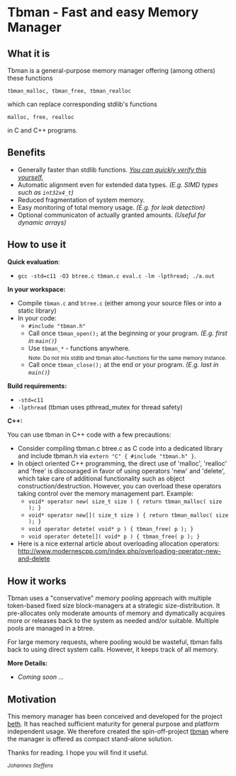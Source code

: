 # Tbman - Fast and easy Memory Manager

## What it is
Tbman is a general-purpose memory manager offering (among others) these functions 

`tbman_malloc, tbman_free, tbman_realloc`

which can replace corresponding stdlib's functions

`malloc, free, realloc`

in C and C++ programs.

## Benefits
* Generally faster than stdlib functions. [*You can quickly verify this yourself.*](#how-to-use-it)
* Automatic alignment even for extended data types. *(E.g. SIMD types such as `int32x4_t`)*
* Reduced fragmentation of system memory.
* Easy monitoring of total memory usage. *(E.g. for leak detection)*
* Optional communicaton of actually granted amounts. *(Useful for dynamic arrays)*

## How to use it
**Quick evaluation**:
* `gcc -std=c11 -O3 btree.c tbman.c eval.c -lm -lpthread; ./a.out`

**In your workspace:**
* Compile `tbman.c` and `btree.c` (either among your source files or into a static library)
* In your code: 
  * `#include "tbman.h"`
  * Call once `tbman_open();` at the beginning or your program. *(E.g. first in `main()`)*
  * Use `tbman_*` - functions anywhere. 
    <br><sub>Note: Do not mix stdlib and tbman alloc-functions for the same memory instance.</sub>
  * Call once `tbman_close();` at the end or your program. *(E.g. last in `main()`)*

**Build requirements:**
* `-std=c11`
* `-lpthread`  (tbman uses pthread_mutex for thread safety)

**C++:**

You can use tbman in C++ code with a few precautions:
* Consider compiling tbman.c btree.c as C code into a dedicated library and include tbman.h via `extern "C" { #include "tbman.h" }`.
* In object oriented C++ programming, the direct use of 'malloc', 'realloc' and 'free' is discouraged in favor of using operators 'new' and 'delete', which take care of additional functionality such as object construction/destruction. However, you can overload these operators taking control over the memory management part. Example:
   * `void* operator new( size_t size ) { return tbman_malloc( size ); }`
   * `void* operator new[]( size_t size ) { return tbman_malloc( size ); }`
   * `void operator detete( void* p ) { tbman_free( p ); }`
   * `void operator detete[]( void* p ) { tbman_free( p ); }`
* Here is a nice external article about overloading allocation operators: http://www.modernescpp.com/index.php/overloading-operator-new-and-delete
   
## How it works
Tbman uses a "conservative" memory pooling approach with multiple token-based fixed size block-managers at a strategic size-distribution. It pre-allocates only moderate amounts of memory and dymatically acquires more or releases back to the system as needed and/or suitable. Multiple pools are managed in a btree.

For large memory requests, where pooling would be wasteful, tbman falls back to using direct system calls. However, it keeps track of all memory.

**More Details:**
* *Coming soon ...*

## Motivation
This memory manager has been conceived and developed for the project [beth](https://github.com/johsteffens/beth). It has reached sufficient maturity for general purpose and platform independent usage. We therefore created the spin-off-project [tbman](https://github.com/johsteffens/tbman) where the manager is offered as compact stand-alone solution.

Thanks for reading. I hope you will find it useful.

<sub>*Johannes Steffens*</sub>

